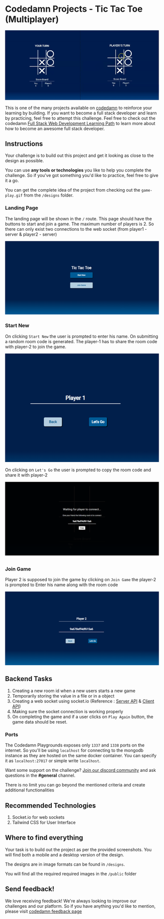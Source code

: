 # Codedamn Projects - Tic Tac Toe (Multiplayer)
![main image](https://raw.githubusercontent.com/codedamn-projects/Tic-Tac-Toe-Multiplayer/master/designs/cover-image.png)


This is one of the many projects available on [codedamn](https://codedamn.com/projects) to reinforce your learning by building. If you want to become a full stack developer and learn by practicing, feel free to attempt this challenge. Feel free to check out the codedamn [Full Stack Web Development Learning Path](https://codedamn.com/learning-paths/fullstack) to learn more about how to become an awesome full stack developer.


## Instructions

Your challenge is to build out this project and get it looking as close to the design as possible.

You can use **any tools or technologies** you like to help you complete the challenge. So if you've got something you'd like to practice, feel free to give it a go.
 
You can get the complete idea of the project from checking out the `game-play.gif` from the `/designs` folder.
### Landing Page 
The landing page will be shown in the `/` route. 
This page should have the buttons to start and join a game. 
The maximum number of players is 2. So there can only exist two connections to the  web socket (from player1 - server & player2 - server)

![home page](https://raw.githubusercontent.com/codedamn-projects/Tic-Tac-Toe-Multiplayer/master/designs/Landing%20Page%20%5BDesktop%5D.png)


### Start New
On clicking `Start New` the user is prompted to enter his name. On submitting a random room code is generated. The player-1 has to share the room code with player-2 to join the game. 

![name prompt](https://raw.githubusercontent.com/codedamn-projects/Tic-Tac-Toe-Multiplayer/master/designs/Player%201%20-%20Details.png)

On clicking on `Let's Go` the user is prompted to copy the room code and share it with player-2

![room code prompt](https://raw.githubusercontent.com/codedamn-projects/Tic-Tac-Toe-Multiplayer/master/designs/Player%201%20-%20Prompt.png)

### Join Game
Player 2 is supposed to join the game by clicking on `Join Game` the player-2 is prompted to Enter his name along with the room code

![Join Game for player 2](https://raw.githubusercontent.com/codedamn-projects/Tic-Tac-Toe-Multiplayer/master/designs/Player%202%20-%20Join%20Prompt.png)

## Backend Tasks

1. Creating a new room id when a new users starts a new game 
2. Temporarily storing the value in a file or in a object
3. Creating a web socket using socket.io (Reference : [Server API](https://socket.io/docs/v4/server-api/) & [Client API](https://socket.io/docs/v4/client-api/))
4. Making sure the socket connection is working properly
5. On completing the game and if a user clicks on `Play Again` button, the game data should be reset. 
### Ports 
The Codedamn Playgrounds exposes only `1337` and `1338` ports on the internet. So you'll be using `localhost` for connecting to the mongodb instance as they are hosted on the same docker container. You can specify it as `localhost:27017` or simple write `localhost`. 


Want some support on the challenge? [Join our discord community](https://cdm.sh/discord) and ask questions in the **#general** channel.

There is no limit you can go beyond the mentioned criteria and create additional functionalities

## Recommended Technologies 

1. Socket.io for web sockets
2. Tailwind CSS for User Interface

## Where to find everything

Your task is to build out the project as per the provided screenshots. You will find both a mobile and a desktop version of the design.

The designs are in image formats can be found in `/designs`.

You will find all the required required images in the `/public` folder

## Send feedback!

We love receiving feedback! We're always looking to improve our challenges and our platform. So if you have anything you'd like to mention, please visit [codedamn feedback page](https://codedamn.com/contact)